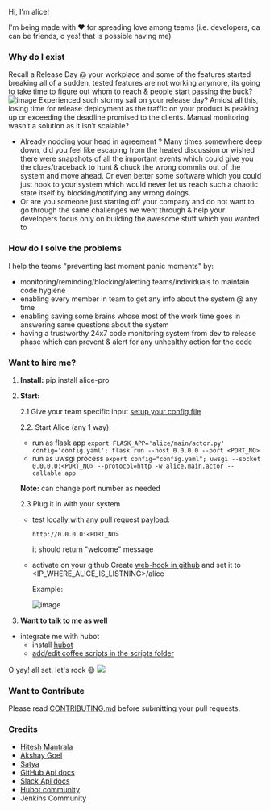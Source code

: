 Hi, I'm alice!

I'm being made with :heart: for spreading love among teams (i.e. developers, qa can be friends, o yes! that is possible having me)

### Why do I exist
Recall a Release Day @ your workplace and some of the features started breaking all of a sudden, tested features are not working anymore, its going to take time to figure out whom to reach & people start passing the buck?
![image](https://s3.amazonaws.com/qa-ops/no.gif) Experienced such stormy sail on your release day?
Amidst all this, losing time for release deployment as the traffic on your product is peaking up or exceeding the deadline promised to the clients. Manual monitoring wasn’t a solution as it isn’t scalable?
- Already nodding your head in agreement ? Many times somewhere deep down, did you feel like escaping from the heated discussion or wished there were snapshots of all the important events which could give you the clues/traceback to hunt & chuck the wrong commits out of the system and move ahead. Or even better some software which you could just hook to your system which would never let us reach such a chaotic state itself by blocking/notifying any wrong doings.
- Or are you someone just starting off your company and do not want to go through the same challenges we went through & help your developers focus only on building the awesome stuff which you wanted to


### How do I solve the problems
I help the teams "preventing last moment panic moments" by:
- monitoring/reminding/blocking/alerting teams/individuals to maintain code hygiene
- enabling every member in team to get any info about the system @ any time
- enabling saving some brains whose most of the work time goes in answering same questions about the system
- having a trustworthy 24x7 code monitoring system from dev to release phase which can prevent & alert for any unhealthy action for the code


### Want to hire me?

1. **Install:** pip install alice-pro
2. **Start:**

   2.1 Give your team specific input [setup your config file](https://github.com/moengage/alice/blob/master/docs/setup_config.md)

   2.2. Start Alice (any 1 way):
   -  run as flask app
      `export FLASK_APP='alice/main/actor.py' config='config.yaml'; flask run --host 0.0.0.0 --port <PORT_NO>`
   -  run as uwsgi process
      `export config="config.yaml"; uwsgi --socket 0.0.0.0:<PORT_NO> --protocol=http -w alice.main.actor --callable app`

    **Note:** can change port number as needed

   2.3 Plug it in with your system
   - test locally with any pull request payload:
     ```
     http://0.0.0.0:<PORT_NO>
     ```
     it should return "welcome" message
   - activate on your github
     Create [web-hook in github](https://developer.github.com/webhooks/creating/) and set it to <IP_WHERE_ALICE_IS_LISTNING>/alice

     Example:

     ![image](https://cloud.githubusercontent.com/assets/12966925/25573710/925362ea-2e65-11e7-93db-fa3f261f81dc.png)
3. **Want to talk to me as well**
  - integrate me with hubot
    - install [hubot](https://hubot.github.com/docs/)
    - [add/edit coffee scripts in the scripts folder](https://github.com/github/hubot/blob/master/docs/scripting.md)


O yay! all set. let's rock :smile:
![](https://cloud.githubusercontent.com/assets/12966925/25533071/ffc4f7c8-2c4c-11e7-9308-ae295a9f34b7.gif)

### Want to Contribute
Please read [CONTRIBUTING.md](https://github.com/moengage/alice/tree/master/.github/CONTRIBUTING.md) before submitting your pull requests.


### Credits
- [Hitesh Mantrala](https://github.com/hittudiv)
- [Akshay Goel](https://github.com/akgoel-mo)
- [Satya](https://github.com/satyamoengage)
- [GitHub Api docs](https://developer.github.com/)
- [Slack Api docs](https://api.slack.com/)
- [Hubot community](https://github.com/github/hubot)
- Jenkins Community
